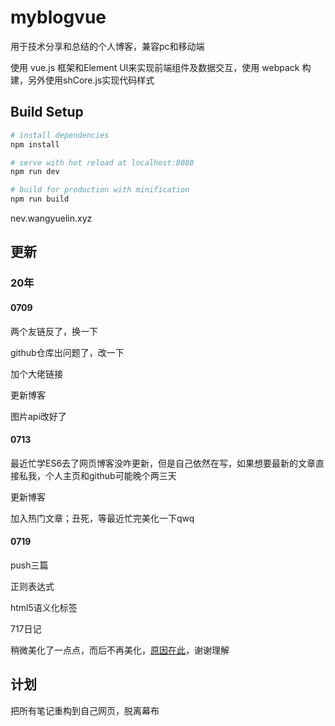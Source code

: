 # myblogvue

用于技术分享和总结的个人博客，兼容pc和移动端

使用 vue.js 框架和Element UI来实现前端组件及数据交互，使用 webpack 构建，另外使用shCore.js实现代码样式



## Build Setup

``` bash
# install dependencies
npm install

# serve with hot reload at localhost:8080
npm run dev

# build for production with minification
npm run build

```



nev.wangyuelin.xyz



## 更新

### 20年

#### 0709

两个友链反了，换一下

github仓库出问题了，改一下

加个大佬链接

更新博客

图片api改好了

#### 0713

最近忙学ES6去了网页博客没咋更新，但是自己依然在写，如果想要最新的文章直接私我，个人主页和github可能晚个两三天

更新博客

加入热门文章；丑死，等最近忙完美化一下qwq

#### 0719

push三篇

正则表达式

html5语义化标签

717日记

稍微美化了一点点，而后不再美化，[原因在此](https://mubu.com/doc/gvqRIFiMDP)，谢谢理解







## 计划

把所有笔记重构到自己网页，脱离幕布

